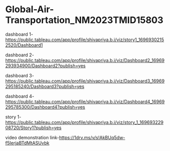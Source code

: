 # Global-Air-Transportation_NM2023TMID15803 

  dashboard 1-https://public.tableau.com/app/profile/shivapriya.b.i/viz/story1_16969302152520/Dashboard1

  dashboard 2-https://public.tableau.com/app/profile/shivapriya.b.i/viz/Dashboard2_16969293934900/Dashboard2?publish=yes

  dashboard 3-https://public.tableau.com/app/profile/shivapriya.b.i/viz/Dashboard3_16969295185240/Dashboard3?publish=yes

  dashboard 4-https://public.tableau.com/app/profile/shivapriya.b.i/viz/Dashboard4_16969295785300/Dashboard4?publish=yes

  story 1-https://public.tableau.com/app/profile/shivapriya.b.i/viz/story_1_16969322908720/Story1?publish=yes

  video demonstration link-https://1drv.ms/v/s!AkBUq5dw-f5IerjaBTdMtASUvbk
